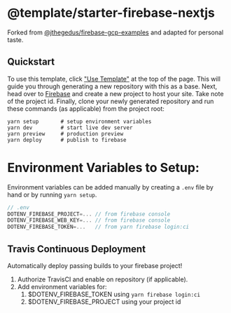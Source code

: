 # @template/starter-firebase-nextjs

Forked from [@jthegedus/firebase-gcp-examples](https://github.com/jthegedus/firebase-gcp-examples/tree/master/functions-nextjs) and adapted for personal taste.

## Quickstart

To use this template, click ["Use Template"](https://github.com/rioam2/starter-firebase-nextjs/generate) at the top of the page. This will guide you through generating a new repository with this as a base. Next, head over to [Firebase](https://console.firebase.google.com) and create a new project to host your site. Take note of the project id. Finally, clone your newly generated repository and run these commands (as applicable) from the project root:

```shell
yarn setup       # setup environment variables
yarn dev         # start live dev server
yarn preview     # production preview
yarn deploy      # publish to firebase
```

# Environment Variables to Setup:

Environment variables can be added manually by creating a `.env` file by hand or by running `yarn setup`.

```js
// .env
DOTENV_FIREBASE_PROJECT=... // from firebase console
DOTENV_FIREBASE_WEB_KEY=... // from firebase console
DOTENV_FIREBASE_TOKEN=...   // from yarn firebase login:ci
```

## Travis Continuous Deployment

Automatically deploy passing builds to your firebase project!

1. Authorize TravisCI and enable on repository (if applicable).
2. Add environment variables for:
   1. $DOTENV_FIREBASE_TOKEN using `yarn firebase login:ci`
   2. $DOTENV_FIREBASE_PROJECT using your project id